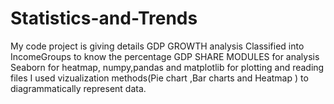 # Statistics-and-Trends
My code project is giving details GDP GROWTH  analysis 
Classified into IncomeGroups to know the percentage GDP SHARE
MODULES for analysis Seaborn for heatmap, numpy,pandas and matplotlib for plotting and reading files
I used vizualization methods(Pie chart ,Bar charts and Heatmap ) to diagrammatically represent data.
